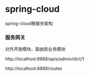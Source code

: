 # spring-cloud
spring-cloud微服务架构

### 服务网关
对外开放模块，路由到业务模块

http://localhost:8888/apis/admin/dict/1

http://localhost:8888/routes